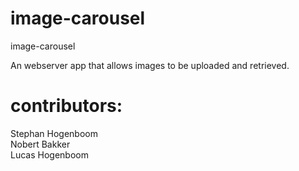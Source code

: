 # image-carousel
image-carousel

An webserver app that allows images to be uploaded and retrieved.


# contributors:
Stephan Hogenboom   
Nobert Bakker   
Lucas Hogenboom   
